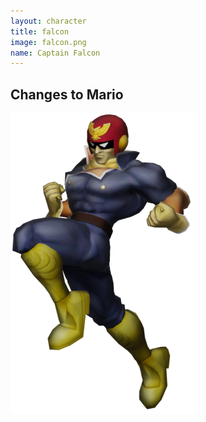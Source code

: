 ```yaml
---
layout: character
title: falcon
image: falcon.png
name: Captain Falcon
---
```


## Changes to Mario
![Captain Falcon](/images/content/css/falcon.png)
